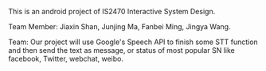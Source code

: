 This is an android project of IS2470 Interactive System Design. 

Team Member: Jiaxin Shan, Junjing Ma, Fanbei Ming, Jingya Wang.

Team: 
Our project will use Google's Speech API to finish some STT function and then send the text as message, or status of most popular SN like facebook, Twitter, webchat, weibo. 
